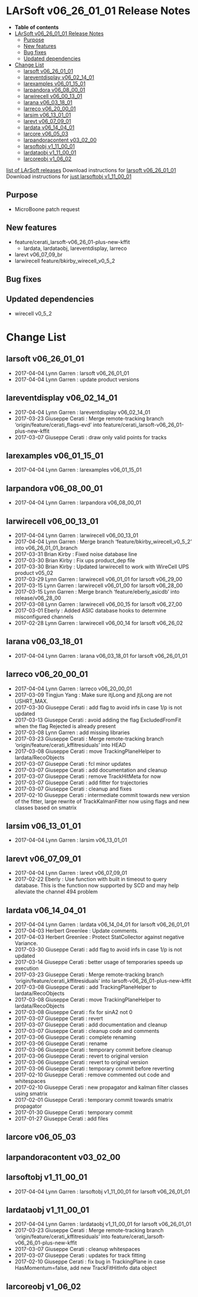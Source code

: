 LArSoft v06_26_01_01 Release Notes
=============================================================================

-   **Table of contents**
-   [LArSoft v06_26_01_01 Release Notes](#LArSoft-v06_26_01_01-Release-Notes)
    -   [Purpose](#Purpose)
    -   [New features](#New-features)
    -   [Bug fixes](#Bug-fixes)
    -   [Updated dependencies](#Updated-dependencies)
-   [Change List](#Change-List)
    -   [larsoft v06_26_01_01](#larsoft-v06_26_01_01)
    -   [lareventdisplay v06_02_14_01](#lareventdisplay-v06_02_14_01)
    -   [larexamples v06_01_15_01](#larexamples-v06_01_15_01)
    -   [larpandora v06_08_00_01](#larpandora-v06_08_00_01)
    -   [larwirecell v06_00_13_01](#larwirecell-v06_00_13_01)
    -   [larana v06_03_18_01](#larana-v06_03_18_01)
    -   [larreco v06_20_00_01](#larreco-v06_20_00_01)
    -   [larsim v06_13_01_01](#larsim-v06_13_01_01)
    -   [larevt v06_07_09_01](#larevt-v06_07_09_01)
    -   [lardata v06_14_04_01](#lardata-v06_14_04_01)
    -   [larcore v06_05_03](#larcore-v06_05_03)
    -   [larpandoracontent v03_02_00](#larpandoracontent-v03_02_00)
    -   [larsoftobj v1_11_00_01](#larsoftobj-v1_11_00_01)
    -   [lardataobj v1_11_00_01](#lardataobj-v1_11_00_01)
    -   [larcoreobj v1_06_02](#larcoreobj-v1_06_02)

[list of LArSoft releases](LArSoft_release_list)
Download instructions for [larsoft v06_26_01_01](http://scisoft.fnal.gov/scisoft/bundles/larsoft/v06_26_01_01/larsoft-v06_26_01_01.html)
Download instructions for [just larsoftobj v1_11_00_01](http://scisoft.fnal.gov/scisoft/bundles/larsoftobj/v1_11_00_01/larsoftobj-v1_11_00_01.html)

Purpose
--------------------

-   MicroBoone patch request

New features
------------------------------

-   feature/cerati_larsoft-v06_26_01-plus-new-kffit
    -   lardata, lardataobj, lareventdisplay, larreco
-   larevt v06_07_09_br
-   larwirecell feature/bkirby_wirecell_v0_5_2

Bug fixes
------------------------

Updated dependencies
----------------------------------------------

-   wirecell v0_5_2

Change List
============================

larsoft v06_26_01_01
-------------------------------------------------

-   2017-04-04 Lynn Garren : larsoft v06_26_01_01
-   2017-04-04 Lynn Garren : update product versions

lareventdisplay v06_02_14_01
-----------------------------------------------------------------

-   2017-04-04 Lynn Garren : lareventdisplay v06_02_14_01
-   2017-03-23 Giuseppe Cerati : Merge remote-tracking branch ‘origin/feature/cerati_flags-evd’ into feature/cerati_larsoft-v06_26_01-plus-new-kffit
-   2017-03-07 Giuseppe Cerati : draw only valid points for tracks

larexamples v06_01_15_01
---------------------------------------------------------

-   2017-04-04 Lynn Garren : larexamples v06_01_15_01

larpandora v06_08_00_01
-------------------------------------------------------

-   2017-04-04 Lynn Garren : larpandora v06_08_00_01

larwirecell v06_00_13_01
---------------------------------------------------------

-   2017-04-04 Lynn Garren : larwirecell v06_00_13_01
-   2017-04-04 Lynn Garren : Merge branch ‘feature/bkirby_wirecell_v0_5_2’ into v06_26_01_01_branch
-   2017-03-31 Brian Kirby : Fixed noise database line
-   2017-03-30 Brian Kirby : Fix ups product_dep file
-   2017-03-30 Brian Kirby : Updated larwirecell to work with WireCell UPS product v05_02
-   2017-03-29 Lynn Garren : larwirecell v06_01_01 for larsoft v06_29_00
-   2017-03-15 Lynn Garren : larwirecell v06_01_00 for larsoft v06_28_00
-   2017-03-15 Lynn Garren : Merge branch ‘feature/eberly_asicdb’ into release/v06_28_00
-   2017-03-08 Lynn Garren : larwirecell v06_00_15 for larsoft v06_27_00
-   2017-03-01 Eberly : Added ASIC database hooks to determine misconfigured channels
-   2017-02-28 Lynn Garren : larwirecell v06_00_14 for larsoft v06_26_02

larana v06_03_18_01
-----------------------------------------------

-   2017-04-04 Lynn Garren : larana v06_03_18_01 for larsoft v06_26_01_01

larreco v06_20_00_01
-------------------------------------------------

-   2017-04-04 Lynn Garren : larreco v06_20_00_01
-   2017-03-09 Tingjun Yang : Make sure itjLong and jtjLong are not USHRT_MAX.
-   2017-03-30 Giuseppe Cerati : add flag to avoid infs in case 1/p is not updated
-   2017-03-13 Giuseppe Cerati : avoid adding the flag ExcludedFromFit when the flag Rejected is already present
-   2017-03-08 Lynn Garren : add missing libraries
-   2017-03-23 Giuseppe Cerati : Merge remote-tracking branch ‘origin/feature/cerati_kffitresiduals’ into HEAD
-   2017-03-08 Giuseppe Cerati : move TrackingPlaneHelper to lardata/RecoObjects
-   2017-03-07 Giuseppe Cerati : fcl minor updates
-   2017-03-07 Giuseppe Cerati : add documentation and cleanup
-   2017-03-07 Giuseppe Cerati : remove TrackHitMeta for now
-   2017-03-07 Giuseppe Cerati : add fitter for trajectories
-   2017-03-07 Giuseppe Cerati : cleanup and fixes
-   2017-02-10 Giuseppe Cerati : intermediate commit towards new version of the fitter, large rewrite of TrackKalmanFitter now using flags and new classes based on smatrix

larsim v06_13_01_01
-----------------------------------------------

-   2017-04-04 Lynn Garren : larsim v06_13_01_01

larevt v06_07_09_01
-----------------------------------------------

-   2017-04-04 Lynn Garren : larevt v06_07_09_01
-   2017-02-22 Eberly : Use function with built in timeout to query database. This is the function now supported by SCD and may help alleviate the channel 494 problem

lardata v06_14_04_01
-------------------------------------------------

-   2017-04-04 Lynn Garren : lardata v06_14_04_01 for larsoft v06_26_01_01
-   2017-04-03 Herbert Greenlee : Update comments.
-   2017-04-03 Herbert Greenlee : Protect StatCollector against negative Variance.
-   2017-03-30 Giuseppe Cerati : add flag to avoid infs in case 1/p is not updated
-   2017-03-14 Giuseppe Cerati : better usage of temporaries speeds up execution
-   2017-03-23 Giuseppe Cerati : Merge remote-tracking branch ‘origin/feature/cerati_kffitresiduals’ into larsoft-v06_26_01-plus-new-kffit
-   2017-03-08 Giuseppe Cerati : add TrackingPlaneHelper to lardata/RecoObjects
-   2017-03-08 Giuseppe Cerati : move TrackingPlaneHelper to lardata/RecoObjects
-   2017-03-08 Giuseppe Cerati : fix for sinA2 not 0
-   2017-03-07 Giuseppe Cerati : revert
-   2017-03-07 Giuseppe Cerati : add documentation and cleanup
-   2017-03-07 Giuseppe Cerati : cleanup code and comments
-   2017-03-06 Giuseppe Cerati : complete renaming
-   2017-03-06 Giuseppe Cerati : rename
-   2017-03-06 Giuseppe Cerati : temporary commit before cleanup
-   2017-03-06 Giuseppe Cerati : revert to original version
-   2017-03-06 Giuseppe Cerati : revert to original version
-   2017-03-06 Giuseppe Cerati : temporary commit before reverting
-   2017-02-10 Giuseppe Cerati : remove commented out code and whitespaces
-   2017-02-10 Giuseppe Cerati : new propagator and kalman filter classes using smatrix
-   2017-02-01 Giuseppe Cerati : temporary commit towards smatrix propagator
-   2017-01-30 Giuseppe Cerati : temporary commit
-   2017-01-27 Giuseppe Cerati : add files

larcore v06_05_03
------------------------------------------

larpandoracontent v03_02_00
--------------------------------------------------------------

larsoftobj v1_11_00_01
-----------------------------------------------------

-   2017-04-04 Lynn Garren : larsoftobj v1_11_00_01 for larsoft v06_26_01_01

lardataobj v1_11_00_01
-----------------------------------------------------

-   2017-04-04 Lynn Garren : lardataobj v1_11_00_01 for larsoft v06_26_01_01
-   2017-03-23 Giuseppe Cerati : Merge remote-tracking branch ‘origin/feature/cerati_kffitresiduals’ into feature/cerati_larsoft-v06_26_01-plus-new-kffit
-   2017-03-07 Giuseppe Cerati : cleanup whitespaces
-   2017-03-07 Giuseppe Cerati : updates for track fitting
-   2017-02-10 Giuseppe Cerati : fix bug in TrackingPlane in case HasMomentum=false, add new TrackFitHitInfo data object

larcoreobj v1_06_02
----------------------------------------------
